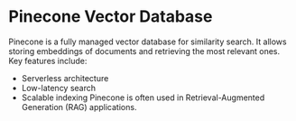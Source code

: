 # Pinecone Vector Database
Pinecone is a fully managed vector database for similarity search.
It allows storing embeddings of documents and retrieving the most relevant ones.
Key features include:
- Serverless architecture
- Low-latency search
- Scalable indexing
Pinecone is often used in Retrieval-Augmented Generation (RAG) applications.
